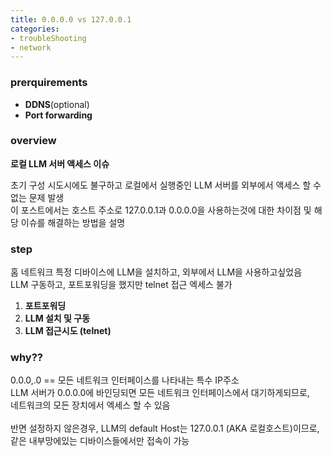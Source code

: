 ```yaml
---
title: 0.0.0.0 vs 127.0.0.1
categories:
- troubleShooting 
- network
---
```



### prerquirements
- **DDNS**(optional)
- **Port forwarding**


### overview
**로컬 LLM 서버 액세스 이슈**

초기 구성 시도시에도 불구하고 로컬에서 실행중인 LLM 서버를 외부에서 액세스 할 수 없는 문제 발생<br>
이 포스트에서는 호스트 주소로 127.0.0.1과 0.0.0.0을 사용하는것에 대한 차이점 및 해당 이슈를 해결하는 방법을 설명<br>


### step
홈 네트워크 특정 디바이스에 LLM을 설치하고, 외부에서 LLM을 사용하고싶었음<br>
LLM 구동하고, 포트포워딩을 했지만 telnet 접근 엑세스 불가<br>

1. **포트포워딩**<br>
2. **LLM 설치 및 구동**<br>
3. **LLM 접근시도 (telnet)**<br>

### why??
0.0.0,.0 ==  모든 네트워크 인터페이스를 나타내는 특수 IP주소<br>
LLM 서버가 0.0.0.0에 바인딩되면 모든 네트워크 인터페이스에서 대기하게되므로,<br>
네트워크의 모든 장치에서 엑세스 할 수 있음<br>
<br>
반면 설정하지 않은경우, LLM의 default Host는 127.0.0.1 (AKA 로컬호스트)이므로,<br>
같은 내부망에있는 디바이스들에서만 접속이 가능<br>


